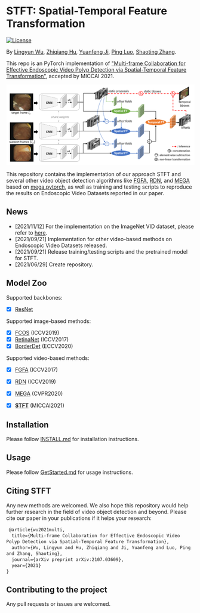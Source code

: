 
# STFT: Spatial-Temporal Feature Transformation

[![License](https://img.shields.io/badge/license-BSD-blue.svg)](LICENSE)

By [Lingyun Wu](https://scholar.google.com/citations?user=WmAYPtkAAAAJ&hl=en), [Zhiqiang Hu](https://scholar.google.com/citations?hl=en&user=n8E_lV8AAAAJ), [Yuanfeng Ji](https://scholar.google.com/citations?hl=en&user=7HGv1bkAAAAJ), [Ping Luo](http://luoping.me/), [Shaoting Zhang](https://scholar.google.com/citations?hl=en&user=oiBMWK4AAAAJ).

This repo is an PyTorch implementation of ["Multi-frame Collaboration for Effective Endoscopic Video Polyp Detection via Spatial-Temporal Feature Transformation"](https://arxiv.org/abs/2107.03609), accepted by MICCAI 2021. 


![Framework Overview](images/framework.png)

This repository contains the implementation of our approach STFT and several other video object detection algorithms like [FGFA](http://openaccess.thecvf.com/content_iccv_2017/html/Zhu_Flow-Guided_Feature_Aggregation_ICCV_2017_paper.html), [RDN](https://openaccess.thecvf.com/content_ICCV_2019/papers/Deng_Relation_Distillation_Networks_for_Video_Object_Detection_ICCV_2019_paper.pdf), and [MEGA](https://openaccess.thecvf.com/content_CVPR_2020/papers/Chen_Memory_Enhanced_Global-Local_Aggregation_for_Video_Object_Detection_CVPR_2020_paper.pdf) based on [mega.pytorch](https://github.com/Scalsol/mega.pytorch), as well as training and testing scripts to reproduce the results on Endoscopic Video Datasets reported in our paper. 



## News


- [2021/11/12] For the implementation on the ImageNet VID dataset, please refer to [here](https://github.com/lingyunwu14/STFT/issues/1#issuecomment-966942437).
- [2021/09/21] Implementation for other video-based methods on Endoscopic Video Datasets released.
- [2021/09/21] Release training/testing scripts and the pretrained model for STFT.
- [2021/06/29] Create repository.



## Model Zoo

Supported backbones:

- [x] [ResNet](https://openaccess.thecvf.com/content_cvpr_2016/papers/He_Deep_Residual_Learning_CVPR_2016_paper.pdf)

Supported image-based methods:

- [x] [FCOS](https://openaccess.thecvf.com/content_ICCV_2019/papers/Tian_FCOS_Fully_Convolutional_One-Stage_Object_Detection_ICCV_2019_paper.pdf) (ICCV2019)
- [x] [RetinaNet](https://openaccess.thecvf.com/content_ICCV_2017/papers/Lin_Focal_Loss_for_ICCV_2017_paper.pdf) (ICCV2017)
- [x] [BorderDet](https://arxiv.org/pdf/2007.11056.pdf) (ECCV2020)

Supported video-based methods:

- [x] [FGFA](http://openaccess.thecvf.com/content_iccv_2017/html/Zhu_Flow-Guided_Feature_Aggregation_ICCV_2017_paper.html) (ICCV2017)
- [x] [RDN](https://openaccess.thecvf.com/content_ICCV_2019/papers/Deng_Relation_Distillation_Networks_for_Video_Object_Detection_ICCV_2019_paper.pdf) (ICCV2019)
- [x] [MEGA](https://openaccess.thecvf.com/content_CVPR_2020/papers/Chen_Memory_Enhanced_Global-Local_Aggregation_for_Video_Object_Detection_CVPR_2020_paper.pdf) (CVPR2020)
- [x] **[STFT](https://arxiv.org/abs/2107.03609)** (MICCAI2021)



## Installation

Please follow [INSTALL.md](INSTALL.md) for installation instructions.


## Usage

Please follow [GetStarted.md](GetStarted.md) for usage instructions.


## Citing STFT
Any new methods are welcomed. We also hope this repository would help further research in the field of video object detection and beyond. Please cite our paper in your publications if it helps your research:
```
 @article{wu2021multi,
  title={Multi-frame Collaboration for Effective Endoscopic Video Polyp Detection via Spatial-Temporal Feature Transformation},
  author={Wu, Lingyun and Hu, Zhiqiang and Ji, Yuanfeng and Luo, Ping and Zhang, Shaoting},
  journal={arXiv preprint arXiv:2107.03609},
  year={2021}
}
```


## Contributing to the project

Any pull requests or issues are welcomed.
